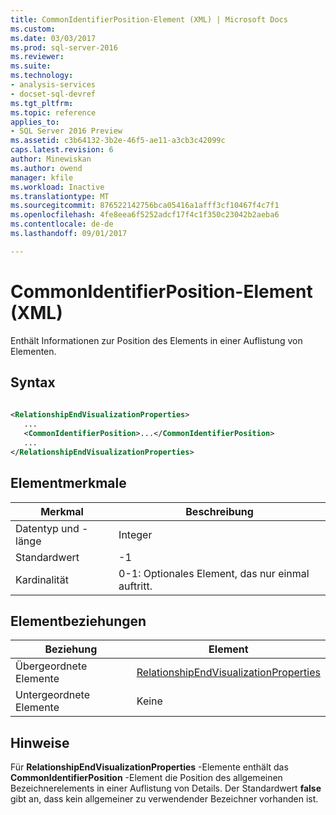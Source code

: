 ```yaml
---
title: CommonIdentifierPosition-Element (XML) | Microsoft Docs
ms.custom: 
ms.date: 03/03/2017
ms.prod: sql-server-2016
ms.reviewer: 
ms.suite: 
ms.technology:
- analysis-services
- docset-sql-devref
ms.tgt_pltfrm: 
ms.topic: reference
applies_to:
- SQL Server 2016 Preview
ms.assetid: c3b64132-3b2e-46f5-ae11-a3cb3c42099c
caps.latest.revision: 6
author: Minewiskan
ms.author: owend
manager: kfile
ms.workload: Inactive
ms.translationtype: MT
ms.sourcegitcommit: 876522142756bca05416a1afff3cf10467f4c7f1
ms.openlocfilehash: 4fe8eea6f5252adcf17f4c1f350c23042b2aeba6
ms.contentlocale: de-de
ms.lasthandoff: 09/01/2017

---
```

# <a name="commonidentifierposition-element-xml"></a>CommonIdentifierPosition-Element (XML)
  Enthält Informationen zur Position des Elements in einer Auflistung von Elementen.  
  
## <a name="syntax"></a>Syntax  
  
```xml  
  
<RelationshipEndVisualizationProperties>  
   ...  
   <CommonIdentifierPosition>...</CommonIdentifierPosition>  
   ...  
</RelationshipEndVisualizationProperties>  
```  
  
## <a name="element-characteristics"></a>Elementmerkmale  
  
|Merkmal|Beschreibung|  
|--------------------|-----------------|  
|Datentyp und -länge|Integer|  
|Standardwert|-1|  
|Kardinalität|0-1: Optionales Element, das nur einmal auftritt.|  
  
## <a name="element-relationships"></a>Elementbeziehungen  
  
|Beziehung|Element|  
|------------------|-------------|  
|Übergeordnete Elemente|[RelationshipEndVisualizationProperties](../../../analysis-services/scripting/data-type/relationshipendvisualizationproperties-data-type-assl.md)|  
|Untergeordnete Elemente|Keine|  
  
## <a name="remarks"></a>Hinweise  
 Für **RelationshipEndVisualizationProperties** -Elemente enthält das **CommonIdentifierPosition** -Element die Position des allgemeinen Bezeichnerelements in einer Auflistung von Details. Der Standardwert **false** gibt an, dass kein allgemeiner zu verwendender Bezeichner vorhanden ist.  
  
  

